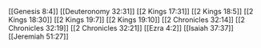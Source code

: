 [[Genesis 8:4]]
[[Deuteronomy 32:31]]
[[2 Kings 17:31]]
[[2 Kings 18:5]]
[[2 Kings 18:30]]
[[2 Kings 19:7]]
[[2 Kings 19:10]]
[[2 Chronicles 32:14]]
[[2 Chronicles 32:19]]
[[2 Chronicles 32:21]]
[[Ezra 4:2]]
[[Isaiah 37:37]]
[[Jeremiah 51:27]]
